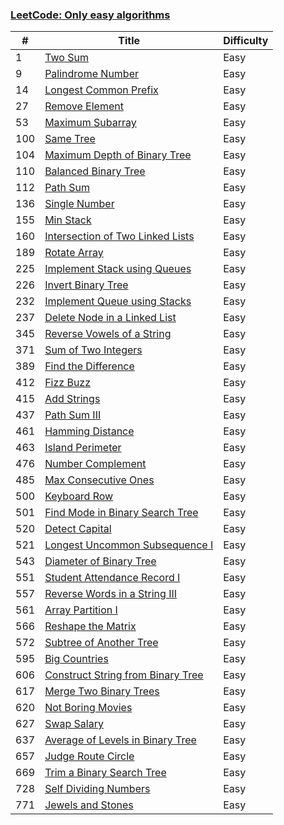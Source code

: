 
### [LeetCode: Only easy algorithms](./LeetCode)

| # | Title | Difficulty |
|---| ----- | ---------- |
|1|[Two Sum](./LeetCode/Two%20Sum/README.md)|Easy|
|9|[Palindrome Number](./LeetCode/Palindrome%20Number/README.md)|Easy|
|14|[Longest Common Prefix](./LeetCode/Longest%20Common%20Prefix/README.md)|Easy|
|27|[Remove Element](./LeetCode/Remove%20Element/README.md)|Easy|
|53|[Maximum Subarray](./LeetCode/Maximum%20Subarray/README.md)|Easy|
|100|[Same Tree](./LeetCode/Same%20Tree/README.md)|Easy|
|104|[Maximum Depth of Binary Tree](./LeetCode/Maximum%20Depth%20of%20Binary%20Tree/README.md)|Easy|
|110|[Balanced Binary Tree](./LeetCode/Balanced%20Binary%20Tree/README.md)|Easy|
|112|[Path Sum](./LeetCode/Path%20Sum/README.md)|Easy|
|136|[Single Number](./LeetCode/Single%Number/README.md)|Easy|
|155|[Min Stack](./LeetCode/Min%20Stack/README.md)|Easy|
|160|[Intersection of Two Linked Lists](./LeetCode/Intersection%20of%20Two%20Linked%20Lists/README.md)|Easy|
|189|[Rotate Array](./LeetCode/Rotate%20Array/README.md)|Easy|
|225|[Implement Stack using Queues](./LeetCode/Implement%20Stack%20using%20Queues/README.md)|Easy|
|226|[Invert Binary Tree](./LeetCode/Invert%20Binary%20Tree/README.md)|Easy|
|232|[Implement Queue using Stacks](./LeetCode/Implement%20Queue%20using%20Stacks/README.md)|Easy|
|237|[Delete Node in a Linked List](./LeetCode/Delete%20Node%20in%20a%20Linked%20List/README.md)|Easy|
|345|[Reverse Vowels of a String](./LeetCode/Reverse%20Vowels%20of%20a%20String/README.md)|Easy|
|371|[Sum of Two Integers](./LeetCode/Sum%20of%20Two%20Integers/README.md)|Easy|
|389|[Find the Difference](./LeetCode/Find%20the%20Difference/README.md)|Easy|
|412|[Fizz Buzz](./LeetCode/Fizz%20Buzz/README.md)|Easy|
|415|[Add Strings](./LeetCode/Add%20Strings/README.md)|Easy|
|437|[Path Sum III](./LeetCode/Path%20Sum%20III/README.md)|Easy|
|461|[Hamming Distance](./LeetCode/Hamming%20Distance/README.md)|Easy|
|463|[Island Perimeter](./LeetCode/Island%20Perimeter/README.md)|Easy|
|476|[Number Complement](./LeetCode/Number%20Complement/README.md)|Easy|
|485|[Max Consecutive Ones](./LeetCode/Max%20Consecutive%20Ones/README.md)|Easy|
|500|[Keyboard Row](./LeetCode/Keyboard%20Row/README.md)|Easy|
|501|[Find Mode in Binary Search Tree](./LeetCode/Find%20Mode%20in%20Binary%20Search%20Tree/README.md)|Easy|
|520|[Detect Capital](./LeetCode/Detect%20Capital/README.md)|Easy|
|521|[Longest Uncommon Subsequence I](./LeetCode/Longest%20Uncommon%20Subsequence%20I/README.md)|Easy|
|543|[Diameter of Binary Tree](./LeetCode/Diameter%20of%20Binary%20Tree/README.md)|Easy|
|551|[Student Attendance Record I](./LeetCode/Student%20Attendance%20Record%20I/README.md)|Easy|
|557|[Reverse Words in a String III](./LeetCode/Reverse%20Words%20in%20a%20String%20III/README.md)|Easy|
|561|[Array Partition I](./LeetCode/Array%20Partition%20I/README.md)|Easy|
|566|[Reshape the Matrix](./LeetCode/Reshape%20the%20Matrix/README.md)|Easy|
|572|[Subtree of Another Tree](./LeetCode/Subtree%20of%20Another%20Tree/README.md)|Easy|
|595|[Big Countries](./LeetCode/Big%20Countries/README.md)|Easy|
|606|[Construct String from Binary Tree](./LeetCode/Construct%20String%20from%20Binary%20Tree/README.md)|Easy|
|617|[Merge Two Binary Trees](./LeetCode/Merge%20Two%20Binary%20Trees/README.md)|Easy|
|620|[Not Boring Movies](./LeetCode/Not%20Boring%20Movies/README.md)|Easy|
|627|[Swap Salary](./LeetCode/Swap%20Salary/README.md)|Easy|
|637|[Average of Levels in Binary Tree](./LeetCode/Average%20of%20Levels%20in%20Binary%20Tree/README.md)|Easy|
|657|[Judge Route Circle](./LeetCode/Judge%20Route%20Circle/README.md)|Easy|
|669|[Trim a Binary Search Tree](./LeetCode/Trim%20a%20Binary%20Search%20Tree/README.md)|Easy|
|728|[Self Dividing Numbers](./LeetCode/Self%20Dividing%20Numbers/README.md)|Easy|
|771|[Jewels and Stones](./LeetCode/Jewels%20and%20Stones/README.md)|Easy|